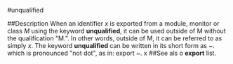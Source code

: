 
#unqualified

##Description
When an identifier *x* is exported from a module, monitor or class *M* using the keyword **unqualified**, it can be used outside of M without the qualification "M.". In other words, outside of M, it can be referred to as simply *x*. The keyword **unqualified** can be written in its short form as ~. which is pronounced "not dot", as in:
        export ~. x
##See als
o **export** list.
